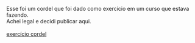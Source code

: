 Esse foi um cordel que foi dado como exercício em um curso que estava fazendo. <br>
Achei legal e decidi publicar aqui. <br>
<br>
<a href="https://victorhugo-sys.github.io/cordel/">exercício cordel</a>

 
